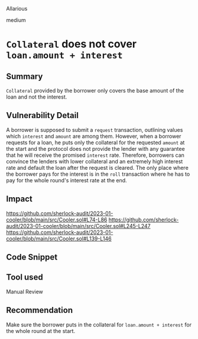Allarious

medium

# `Collateral` does not cover `loan.amount + interest`

## Summary
`Collateral` provided by the borrower only covers the base amount of the loan and not the interest.

## Vulnerability Detail
A borrower is supposed to submit a `request` transaction, outlining values which `interest` and `amount` are among them. However, when a borrower requests for a loan, he puts only the collateral for the requested `amount` at the start and the protocol does not provide the lender with any guarantee that he will receive the promised `interest` rate. Therefore, borrowers can convince the lenders with lower collateral and an extremely high interest rate and default the loan after the request is cleared.
The only place where the borrower pays for the interest is in the `roll` transaction where he has to pay for the whole round's interest rate at the end.

## Impact
https://github.com/sherlock-audit/2023-01-cooler/blob/main/src/Cooler.sol#L74-L86
https://github.com/sherlock-audit/2023-01-cooler/blob/main/src/Cooler.sol#L245-L247
https://github.com/sherlock-audit/2023-01-cooler/blob/main/src/Cooler.sol#L139-L146

## Code Snippet

## Tool used

Manual Review

## Recommendation
Make sure the borrower puts in the collateral for `loan.amount + interest` for the whole round at the start.

